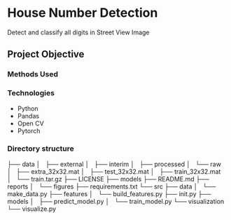 # House Number Detection
Detect and classify all digits in Street View Image

## Project Objective 

### Methods Used 

### Technologies
- Python 
- Pandas
- Open CV
- Pytorch 

### Directory structure 

├── data
│   ├── external
│   ├── interim
│   ├── processed
│   └── raw
│       ├── extra_32x32.mat
│       ├── test_32x32.mat
│       ├── train_32x32.mat
│       └── train.tar.gz
├── LICENSE
├── models
├── README.md
├── reports
│   └── figures
├── requirements.txt
└── src
    ├── data
    │   └── make_data.py
    ├── features
    │   └── build_features.py
    ├── init.py
    ├── models
    │   ├── predict_model.py
    │   └── train_model.py
    └── visualization
        └── visualize.py
